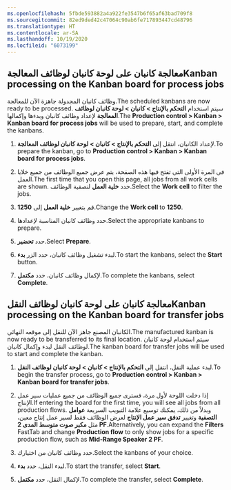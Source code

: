 ```yaml
---
ms.openlocfilehash: 5fbde593882a4a922fe3547b6f65af63bad709f8
ms.sourcegitcommit: 82ed9ded42c47064c90ab6fe717893447cd48796
ms.translationtype: HT
ms.contentlocale: ar-SA
ms.lasthandoff: 10/19/2020
ms.locfileid: "6073199"
---
```

## <a name="kanban-processing-on-the-kanban-board-for-process-jobs"></a><span data-ttu-id="440cf-101">معالجة كانبان على لوحة كانبان لوظائف المعالجة</span><span class="sxs-lookup"><span data-stu-id="440cf-101">Kanban processing on the Kanban board for process jobs</span></span>

<span data-ttu-id="440cf-102">وظائف كانبان المجدولة جاهزة الآن للمعالجة.</span><span class="sxs-lookup"><span data-stu-id="440cf-102">The scheduled kanbans are now ready to be processed.</span></span> <span data-ttu-id="440cf-103">سيتم استخدام **التحكم بالإنتاج > كانبان > لوحة كانبان لوظائف المعالجة** لإعداد وظائف كانبان وبدءها وإكمالها.</span><span class="sxs-lookup"><span data-stu-id="440cf-103">The **Production control > Kanban > Kanban board for process jobs** will be used to prepare, start, and complete the kanbans.</span></span>

1.  <span data-ttu-id="440cf-104">لإعداد الكانبان، انتقل إلى **التحكم بالإنتاج > كانبان > لوحة كانبان لوظائف المعالجة**.</span><span class="sxs-lookup"><span data-stu-id="440cf-104">To prepare the kanban, go to **Production control > Kanban > Kanban board for process jobs**.</span></span>

2.  <span data-ttu-id="440cf-105">في المرة الأولى التي تفتح فيها هذه الصفحة، يتم عرض جميع الوظائف من جميع خلايا العمل.</span><span class="sxs-lookup"><span data-stu-id="440cf-105">The first time that you open this page, all jobs from all work cells are shown.</span></span> <span data-ttu-id="440cf-106">حدد **خلية العمل** لتصفية الوظائف.</span><span class="sxs-lookup"><span data-stu-id="440cf-106">Select the **Work cell** to filter the jobs.</span></span>

3.  <span data-ttu-id="440cf-107">قم بتغيير **خلية العمل** إلى **1250**.</span><span class="sxs-lookup"><span data-stu-id="440cf-107">Change the **Work cell** to **1250**.</span></span>

4.  <span data-ttu-id="440cf-108">حدد وظائف كانبان المناسبة لإعدادها.</span><span class="sxs-lookup"><span data-stu-id="440cf-108">Select the appropriate kanbans to prepare.</span></span>

5.  <span data-ttu-id="440cf-109">حدد **تحضير**.</span><span class="sxs-lookup"><span data-stu-id="440cf-109">Select **Prepare**.</span></span>

6.  <span data-ttu-id="440cf-110">لبدء تشغيل وظائف كانبان، حدد الزر **بدء**.</span><span class="sxs-lookup"><span data-stu-id="440cf-110">To start the kanbans, select the **Start** button.</span></span>

7.  <span data-ttu-id="440cf-111">لإكمال وظائف كانبان، حدد **مكتمل**.</span><span class="sxs-lookup"><span data-stu-id="440cf-111">To complete the kanbans, select **Complete**.</span></span>

## <a name="kanban-processing-on-the-kanban-board-for-transfer-jobs"></a><span data-ttu-id="440cf-112">معالجة كانبان على لوحة كانبان لوظائف النقل</span><span class="sxs-lookup"><span data-stu-id="440cf-112">Kanban processing on the Kanban board for transfer jobs</span></span>

<span data-ttu-id="440cf-113">الكانبان المصنع جاهز الآن للنقل إلى موقعه النهائي.</span><span class="sxs-lookup"><span data-stu-id="440cf-113">The manufactured kanban is now ready to be transferred to its final location.</span></span> <span data-ttu-id="440cf-114">سيتم استخدام لوحة كانبان لوظائف النقل لبدء وإكمال كانبان.</span><span class="sxs-lookup"><span data-stu-id="440cf-114">The kanban board for transfer jobs will be used to start and complete the kanban.</span></span>

1.  <span data-ttu-id="440cf-115">لبدء عملية النقل، انتقل إلى **التحكم بالإنتاج > كانبان > لوحة كانبان لوظائف النقل**.</span><span class="sxs-lookup"><span data-stu-id="440cf-115">To begin the transfer process, go to **Production control > Kanban > Kanban board for transfer jobs**.</span></span>

2.  <span data-ttu-id="440cf-116">إذا دخلت اللوحة لأول مرة، فسترى جميع الوظائف من جميع عمليات سير عمل الإنتاج.</span><span class="sxs-lookup"><span data-stu-id="440cf-116">If entering the board for the first time, you will see all jobs from all production flows.</span></span> <span data-ttu-id="440cf-117">وبدلاً من ذلك، يمكنك توسيع علامة التبويب السريعة **عوامل التصفية** وتغيير **تدفق سير عمل الإنتاج** لعرض الوظائف فقط لسير عمل إنتاج معين، مثل **مكبر صوت متوسط المدى 2 PF**.</span><span class="sxs-lookup"><span data-stu-id="440cf-117">Alternatively, you can expand the **Filters** FastTab and change **Production flow** to only show jobs for a specific production flow, such as **Mid-Range Speaker 2 PF**.</span></span>

3.  <span data-ttu-id="440cf-118">حدد وظائف كانبان من اختيارك.</span><span class="sxs-lookup"><span data-stu-id="440cf-118">Select the kanbans of your choice.</span></span>

4.  <span data-ttu-id="440cf-119">لبدء النقل، حدد **بدء**.</span><span class="sxs-lookup"><span data-stu-id="440cf-119">To start the transfer, select **Start**.</span></span>

5.  <span data-ttu-id="440cf-120">لإكمال النقل، حدد **مكتمل**.</span><span class="sxs-lookup"><span data-stu-id="440cf-120">To complete the transfer, select **Complete**.</span></span>
 
